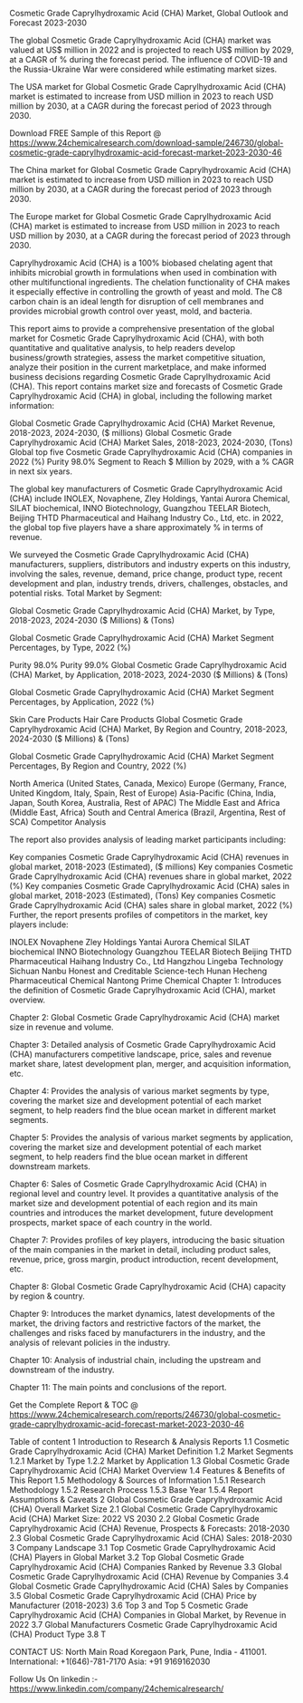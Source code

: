 Cosmetic Grade Caprylhydroxamic Acid (CHA) Market, Global Outlook and Forecast 2023-2030

The global Cosmetic Grade Caprylhydroxamic Acid (CHA) market was valued at US$ million in 2022 and is projected to reach US$ million by 2029, at a CAGR of % during the forecast period. The influence of COVID-19 and the Russia-Ukraine War were considered while estimating market sizes.

The USA market for Global Cosmetic Grade Caprylhydroxamic Acid (CHA) market is estimated to increase from USD million in 2023 to reach USD million by 2030, at a CAGR during the forecast period of 2023 through 2030.

Download FREE Sample of this Report @ https://www.24chemicalresearch.com/download-sample/246730/global-cosmetic-grade-caprylhydroxamic-acid-forecast-market-2023-2030-46

The China market for Global Cosmetic Grade Caprylhydroxamic Acid (CHA) market is estimated to increase from USD million in 2023 to reach USD million by 2030, at a CAGR during the forecast period of 2023 through 2030.

The Europe market for Global Cosmetic Grade Caprylhydroxamic Acid (CHA) market is estimated to increase from USD million in 2023 to reach USD million by 2030, at a CAGR during the forecast period of 2023 through 2030.

Caprylhydroxamic Acid (CHA) is a 100% biobased chelating agent that inhibits microbial growth in formulations when used in combination with other multifunctional ingredients. The chelation functionality of CHA makes it especially effective in controlling the growth of yeast and mold. The C8 carbon chain is an ideal length for disruption of cell membranes and provides microbial growth control over yeast, mold, and bacteria.

This report aims to provide a comprehensive presentation of the global market for Cosmetic Grade Caprylhydroxamic Acid (CHA), with both quantitative and qualitative analysis, to help readers develop business/growth strategies, assess the market competitive situation, analyze their position in the current marketplace, and make informed business decisions regarding Cosmetic Grade Caprylhydroxamic Acid (CHA). This report contains market size and forecasts of Cosmetic Grade Caprylhydroxamic Acid (CHA) in global, including the following market information:

Global Cosmetic Grade Caprylhydroxamic Acid (CHA) Market Revenue, 2018-2023, 2024-2030, ($ millions)
Global Cosmetic Grade Caprylhydroxamic Acid (CHA) Market Sales, 2018-2023, 2024-2030, (Tons)
Global top five Cosmetic Grade Caprylhydroxamic Acid (CHA) companies in 2022 (%)
Purity 98.0% Segment to Reach $ Million by 2029, with a % CAGR in next six years.

The global key manufacturers of Cosmetic Grade Caprylhydroxamic Acid (CHA) include INOLEX, Novaphene, Zley Holdings, Yantai Aurora Chemical, SILAT biochemical, INNO Biotechnology, Guangzhou TEELAR Biotech, Beijing THTD Pharmaceutical and Haihang Industry Co., Ltd, etc. in 2022, the global top five players have a share approximately % in terms of revenue.

We surveyed the Cosmetic Grade Caprylhydroxamic Acid (CHA) manufacturers, suppliers, distributors and industry experts on this industry, involving the sales, revenue, demand, price change, product type, recent development and plan, industry trends, drivers, challenges, obstacles, and potential risks. Total Market by Segment:

Global Cosmetic Grade Caprylhydroxamic Acid (CHA) Market, by Type, 2018-2023, 2024-2030 ($ Millions) & (Tons)

Global Cosmetic Grade Caprylhydroxamic Acid (CHA) Market Segment Percentages, by Type, 2022 (%)

Purity 98.0%
Purity 99.0%
Global Cosmetic Grade Caprylhydroxamic Acid (CHA) Market, by Application, 2018-2023, 2024-2030 ($ Millions) & (Tons)

Global Cosmetic Grade Caprylhydroxamic Acid (CHA) Market Segment Percentages, by Application, 2022 (%)

Skin Care Products
Hair Care Products
Global Cosmetic Grade Caprylhydroxamic Acid (CHA) Market, By Region and Country, 2018-2023, 2024-2030 ($ Millions) & (Tons)

Global Cosmetic Grade Caprylhydroxamic Acid (CHA) Market Segment Percentages, By Region and Country, 2022 (%)

North America (United States, Canada, Mexico)
Europe (Germany, France, United Kingdom, Italy, Spain, Rest of Europe)
Asia-Pacific (China, India, Japan, South Korea, Australia, Rest of APAC)
The Middle East and Africa (Middle East, Africa)
South and Central America (Brazil, Argentina, Rest of SCA)
Competitor Analysis

The report also provides analysis of leading market participants including:

Key companies Cosmetic Grade Caprylhydroxamic Acid (CHA) revenues in global market, 2018-2023 (Estimated), ($ millions)
Key companies Cosmetic Grade Caprylhydroxamic Acid (CHA) revenues share in global market, 2022 (%)
Key companies Cosmetic Grade Caprylhydroxamic Acid (CHA) sales in global market, 2018-2023 (Estimated), (Tons)
Key companies Cosmetic Grade Caprylhydroxamic Acid (CHA) sales share in global market, 2022 (%)
Further, the report presents profiles of competitors in the market, key players include:

INOLEX
Novaphene
Zley Holdings
Yantai Aurora Chemical
SILAT biochemical
INNO Biotechnology
Guangzhou TEELAR Biotech
Beijing THTD Pharmaceutical
Haihang Industry Co., Ltd
Hangzhou Lingeba Technology
Sichuan Nanbu Honest and Creditable Science-tech
Hunan Hecheng Pharmaceutical Chemical
Nantong Prime Chemical
Chapter 1: Introduces the definition of Cosmetic Grade Caprylhydroxamic Acid (CHA), market overview.

Chapter 2: Global Cosmetic Grade Caprylhydroxamic Acid (CHA) market size in revenue and volume.

Chapter 3: Detailed analysis of Cosmetic Grade Caprylhydroxamic Acid (CHA) manufacturers competitive landscape, price, sales and revenue market share, latest development plan, merger, and acquisition information, etc.

Chapter 4: Provides the analysis of various market segments by type, covering the market size and development potential of each market segment, to help readers find the blue ocean market in different market segments.

Chapter 5: Provides the analysis of various market segments by application, covering the market size and development potential of each market segment, to help readers find the blue ocean market in different downstream markets.

Chapter 6: Sales of Cosmetic Grade Caprylhydroxamic Acid (CHA) in regional level and country level. It provides a quantitative analysis of the market size and development potential of each region and its main countries and introduces the market development, future development prospects, market space of each country in the world.

Chapter 7: Provides profiles of key players, introducing the basic situation of the main companies in the market in detail, including product sales, revenue, price, gross margin, product introduction, recent development, etc.

Chapter 8: Global Cosmetic Grade Caprylhydroxamic Acid (CHA) capacity by region & country.

Chapter 9: Introduces the market dynamics, latest developments of the market, the driving factors and restrictive factors of the market, the challenges and risks faced by manufacturers in the industry, and the analysis of relevant policies in the industry.

Chapter 10: Analysis of industrial chain, including the upstream and downstream of the industry.

Chapter 11: The main points and conclusions of the report.

Get the Complete Report & TOC @ https://www.24chemicalresearch.com/reports/246730/global-cosmetic-grade-caprylhydroxamic-acid-forecast-market-2023-2030-46

Table of content
1 Introduction to Research & Analysis Reports
1.1 Cosmetic Grade Caprylhydroxamic Acid (CHA) Market Definition
1.2 Market Segments
1.2.1 Market by Type
1.2.2 Market by Application
1.3 Global Cosmetic Grade Caprylhydroxamic Acid (CHA) Market Overview
1.4 Features & Benefits of This Report
1.5 Methodology & Sources of Information
1.5.1 Research Methodology
1.5.2 Research Process
1.5.3 Base Year
1.5.4 Report Assumptions & Caveats
2 Global Cosmetic Grade Caprylhydroxamic Acid (CHA) Overall Market Size
2.1 Global Cosmetic Grade Caprylhydroxamic Acid (CHA) Market Size: 2022 VS 2030
2.2 Global Cosmetic Grade Caprylhydroxamic Acid (CHA) Revenue, Prospects & Forecasts: 2018-2030
2.3 Global Cosmetic Grade Caprylhydroxamic Acid (CHA) Sales: 2018-2030
3 Company Landscape
3.1 Top Cosmetic Grade Caprylhydroxamic Acid (CHA) Players in Global Market
3.2 Top Global Cosmetic Grade Caprylhydroxamic Acid (CHA) Companies Ranked by Revenue
3.3 Global Cosmetic Grade Caprylhydroxamic Acid (CHA) Revenue by Companies
3.4 Global Cosmetic Grade Caprylhydroxamic Acid (CHA) Sales by Companies
3.5 Global Cosmetic Grade Caprylhydroxamic Acid (CHA) Price by Manufacturer (2018-2023)
3.6 Top 3 and Top 5 Cosmetic Grade Caprylhydroxamic Acid (CHA) Companies in Global Market, by Revenue in 2022
3.7 Global Manufacturers Cosmetic Grade Caprylhydroxamic Acid (CHA) Product Type
3.8 T

CONTACT US:
North Main Road Koregaon Park, Pune, India - 411001.
International: +1(646)-781-7170
Asia: +91 9169162030

Follow Us On linkedin :- https://www.linkedin.com/company/24chemicalresearch/
